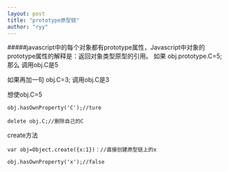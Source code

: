 ```yaml
---
layout: post
title: "prototype原型链"
author: "ryy"
---
```


#####javascript中的每个对象都有prototype属性，Javascript中对象的prototype属性的解释是：返回对象类型原型的引用。 
如果
obj.prototype.C=5;
那么
调用obj.C是5

如果再加一句
obj.C=3;
调用obj.C是3


想使obj.C=5

```obj.hasOwnProperty('C');//ture```

```delete obj.C;//删除自己的C```

create方法

```var obj=Object.create({x:1})：//直接创建原型链上的x```

```obj.hasOwnProperty('x');//false```

